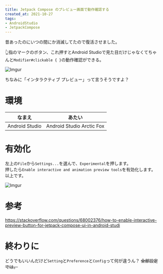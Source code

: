 ```yaml
---
title: Jetpack Compose のプレビュー画面で動作確認する
created_at: 2021-10-27
tags:
- AndroidStudio
- JetpackCompose
---
```


昔あったのにいつの間にか消滅してたので復活させました。

👆指のマークのボタン、これ押すとAndroid Studioで見た目だけじゃなくてちゃんと`Modifier#clickable { }`の動作確認ができる。

![Imgur](https://i.imgur.com/8zMF08P.png)

ちなみに「インタラクティブ プレビュー」って言うそうですよ？

# 環境

| なまえ         | あたい                    |
|----------------|---------------------------|
| Android Studio | Android Studio Arctic Fox |

# 有効化
左上の`File`から`Settings...`を選んで、`Experimental`を押します。  
押したら`Enable interactive and animation preview tools`を有効化します。以上です。

![Imgur](https://i.imgur.com/a6q0PPY.png)

# 参考
https://stackoverflow.com/questions/68002376/how-to-enable-interactive-preview-button-for-jetpack-compose-ui-in-android-studi

# 終わりに
どうでもいいんだけど`Setting`と`Preference`と`Config`って何が違うん？ ~~全部設定では。~~